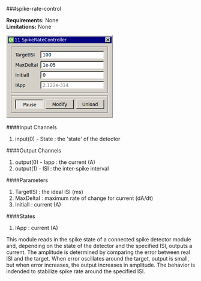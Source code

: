 ###spike-rate-control

**Requirements:** None  
**Limitations:** None  

![Module GUI](spike-rate-control.png)

####Input Channels
1. input(0) - State : the 'state' of the detector

####Output Channels
1. output(0) - Iapp : the current (A)
2. output(1) - ISI : the inter-spike interval

####Parameters
1. TargetISI : the ideal ISI (ms)
2. MaxDeltaI : maximum rate of change for current (dA/dt)
3. InitialI : current (A) 

####States
1. IApp : current (A)

This module reads in the spike state of a connected spike detector module and, depending on the state of the detector and the specified ISI, outputs a current. The amplitude is determined by comparing the error between real ISI and the target. When error oscillates around the target, output is small, but when error increases, the output increases in amplitude. The behavior is indended to stabilize spike rate around the specified ISI. 
